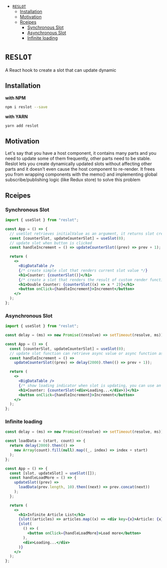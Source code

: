 - [`RESLOT`](#reslot)
  - [Installation](#installation)
  - [Motivation](#motivation)
  - [Rceipes](#rceipes)
    - [Synchronous Slot](#synchronous-slot)
    - [Asynchronous Slot](#asynchronous-slot)
    - [Infinite loading](#infinite-loading)

# `RESLOT`

A React hook to create a slot that can update dynamic

## Installation

**with NPM**

```bash
npm i reslot --save
```

**with YARN**

```bash
yarn add reslot
```

## Motivation

Let's say that you have a host component, it contains many parts and you need to update some of them frequently, other parts need to be stable. Reslot lets you create dynamically updated slots without affecting other parts and it doesn't even cause the host component to re-render. It frees you from wrapping components with the memo() and implementing global subscribe/publishing logic (like Redux store) to solve this problem

## Rceipes

### Synchronous Slot

```jsx
import { useSlot } from "reslot";

const App = () => {
  // useSlot retrieves initialValue as an argument, it returns slot creating and updating functions
  const [counterSlot, updateCounterSlot] = useSlot(0);
  // update slot when button is clicked
  const handleIncrement = () => updateCounterSlot((prev) => prev + 1);

  return (
    <>
      <BigDataTable />
      {/* create simple slot that renders current slot value */}
      <h1>Counter: {counterSlot()}</h1>
      {/* create a slot that renders the result of custom render function */}
      <h1>Double Counter: {counterSlot((x) => x * 2)}</h1>
      <button onClick={handleIncrement}>Increment</button>
    </>
  );
};
```

### Asynchronous Slot

```jsx
import { useSlot } from "reslot";

const delay = (ms) => new Promise((resolve) => setTimeout(resolve, ms));

const App = () => {
  const [counterSlot, updateCounterSlot] = useSlot(0);
  // update slot function can retrieve async value or async function as an argument
  const handleIncrement = () =>
    updateCounterSlot((prev) => delay(2000).then(() => prev + 1));

  return (
    <>
      <BigDataTable />
      {/* show loading indicator when slot is updating, you can use an overload slot(render, fallback) to customize rendering */}
      <h1>Counter: {counterSlot(<div>Loading...</div>)}</h1>
      <button onClick={handleIncrement}>Increment</button>
    </>
  );
};
```

### Infinite loading

```jsx
const delay = (ms) => new Promise((resolve) => setTimeout(resolve, ms));

const loadData = (start, count) => {
  return delay(2000).then(() =>
    new Array(count).fill(null).map((_, index) => index + start)
  );
};

const App = () => {
  const [slot, updateSlot] = useSlot([]);
  const handleLoadMore = () => {
    updateSlot((prev) =>
      loadData(prev.length, 10).then((next) => prev.concat(next))
    );
  };

  return (
    <>
      <h1>Infinite Article List</h1>
      {slot((articles) => articles.map((x) => <div key={x}>Article: {x}</div>))}
      {slot(
        () => (
          <button onClick={handleLoadMore}>Load more</button>
        ),
        <div>Loading...</div>
      )}
    </>
  );
};
```
